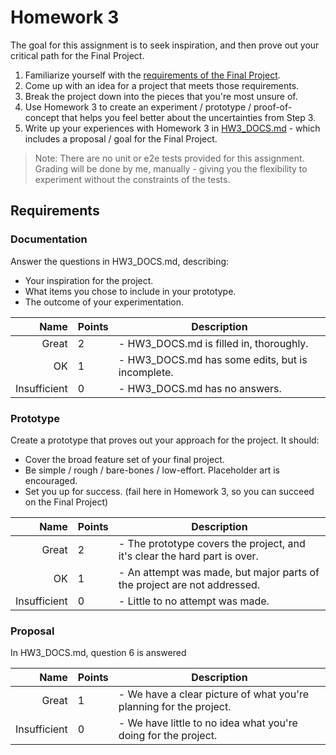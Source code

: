 # Homework 3

The goal for this assignment is to seek inspiration, and then prove out your critical path for the Final Project.

1. Familiarize yourself with the [requirements of the Final Project](./PRJ_README.md).
2. Come up with an idea for a project that meets those requirements.
3. Break the project down into the pieces that you're most unsure of.
4. Use Homework 3 to create an experiment / prototype / proof-of-concept that helps you feel better about the uncertainties from Step 3.
5. Write up your experiences with Homework 3 in [HW3_DOCS.md](./HW3_DOCS.md) - which includes a proposal / goal for the Final Project.

> Note: There are no unit or e2e tests provided for this assignment. Grading will be done by me, manually - giving you the flexibility to experiment without the constraints of the tests.

## Requirements

### Documentation

Answer the questions in HW3_DOCS.md, describing:

- Your inspiration for the project.
- What items you chose to include in your prototype.
- The outcome of your experimentation.

|         Name | Points | Description                                      |
| -----------: | ------ | ------------------------------------------------ |
|        Great | 2      | - HW3_DOCS.md is filled in, thoroughly.          |
|           OK | 1      | - HW3_DOCS.md has some edits, but is incomplete. |
| Insufficient | 0      | - HW3_DOCS.md has no answers.                    |

### Prototype

Create a prototype that proves out your approach for the project. It should:

- Cover the broad feature set of your final project.
- Be simple / rough / bare-bones / low-effort. Placeholder art is encouraged.
- Set you up for success. (fail here in Homework 3, so you can succeed on the Final Project)

|         Name | Points | Description                                                               |
| -----------: | ------ | ------------------------------------------------------------------------- |
|        Great | 2      | - The prototype covers the project, and it's clear the hard part is over. |
|           OK | 1      | - An attempt was made, but major parts of the project are not addressed.  |
| Insufficient | 0      | - Little to no attempt was made.                                          |

### Proposal

In HW3_DOCS.md, question 6 is answered

|         Name | Points | Description                                                        |
| -----------: | ------ | ------------------------------------------------------------------ |
|        Great | 1      | - We have a clear picture of what you're planning for the project. |
| Insufficient | 0      | - We have little to no idea what you're doing for the project.     |
